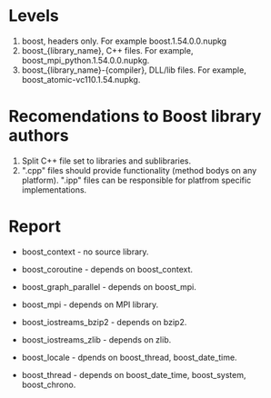 # Levels

1. boost, headers only. For example boost.1.54.0.0.nupkg
2. boost_{library_name}, C++ files. For example, boost_mpi_python.1.54.0.0.nupkg.
3. boost_{library_name}-{compiler}, DLL/lib files. For example, boost_atomic-vc110.1.54.nupkg.

# Recomendations to Boost library authors

1. Split C++ file set to libraries and sublibraries. 
2. ".cpp" files should provide functionality (method bodys on any platform). ".ipp" files can be responsible for platfrom specific implementations.

# Report

- boost_context - no source library.
- boost_coroutine - depends on boost_context.
- boost_graph_parallel - depends on boost_mpi.
- boost_mpi - depends on MPI library.
- boost_iostreams_bzip2 - depends on bzip2.
- boost_iostreams_zlib - depends on zlib.
- boost_locale - dpends on boost_thread, boost_date_time.

- boost_thread - depends on boost_date_time, boost_system, boost_chrono.